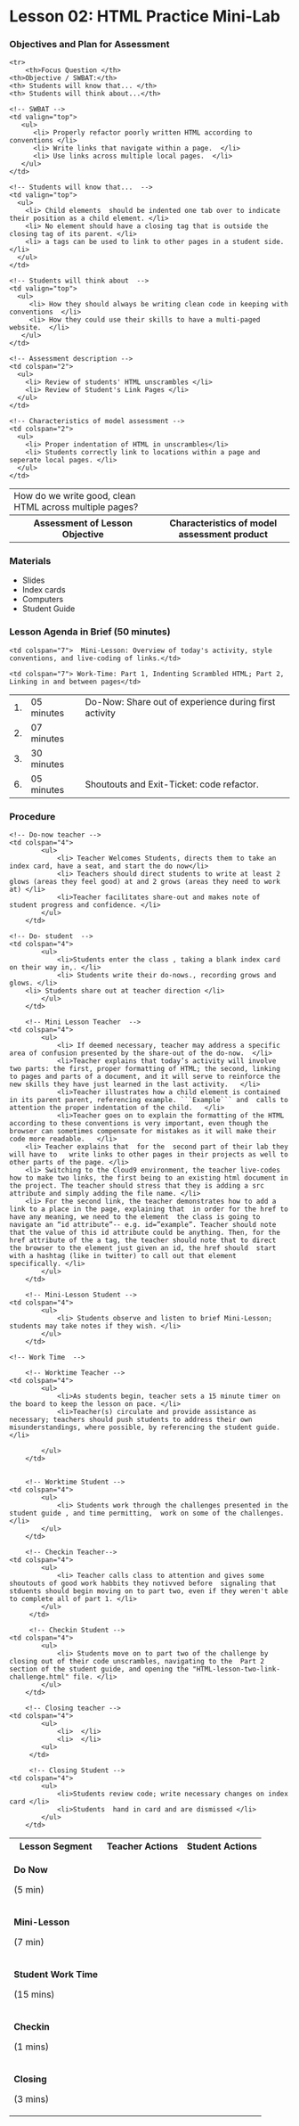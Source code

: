 # Lesson 02: HTML Practice Mini-Lab


### Objectives and Plan for Assessment

<table>

  <!-- Head -->
	<tr>
		<th>Focus Question </th>
   	<th>Objective / SWBAT:</th>
   	<th> Students will know that... </th>
   	<th> Students will think about...</th>
  </tr>

  <!-- Second Row  -->

  <tr>
		<!-- Focus Question -->
	  <td valign="top">
      	How do we write good, clean HTML across multiple pages?
    </td>

    <!-- SWBAT -->
    <td valign="top">
       <ul>
          <li> Properly refactor poorly written HTML according to conventions </li>
          <li> Write links that navigate within a page.  </li>
          <li> Use links across multiple local pages.  </li>
       </ul>
    </td>

    <!-- Students will know that...  -->
    <td valign="top">
      <ul>
        <li> Child elements  should be indented one tab over to indicate their position as a child element. </li>
        <li> No element should have a closing tag that is outside the closing tag of its parent. </li>
        <li> a tags can be used to link to other pages in a student side.  </li>
      </ul>
    </td>

    <!-- Students will think about  -->
    <td valign="top">
      <ul>
      	 <li> How they should always be writing clean code in keeping with conventions  </li>
         <li> How they could use their skills to have a multi-paged website.  </li>
       </ul>
    </td>
  </tr>

  <!-- assessment headings -->
  <tr>
    <th colspan="2">
      Assessment of Lesson Objective
    </th>
    <th colspan="2">
      Characteristics of model assessment product
    </th>
  </tr>

  <!-- assessment details  -->
  <tr>

    <!-- Assessment description -->
    <td colspan="2">
      <ul>
        <li> Review of students' HTML unscrambles </li>
        <li> Review of Student's Link Pages </li>
      </ul>
    </td>

    <!-- Characteristics of model assessment -->
    <td colspan="2">
      <ul>
        <li> Proper indentation of HTML in unscrambles</li>
        <li> Students correctly link to locations within a page and seperate local pages. </li>
      </ul>
    </td>
  </tr>
</table>

### Materials
+ Slides
+ Index cards
+ Computers
+ Student Guide

### Lesson Agenda in Brief (50 minutes)
<table>
  <tr>
    <td> 1. </td>
    <td> 05 minutes </td>
    <td colspan="7"> Do-Now: Share out of experience during first activity </td>
  </tr>
  <tr>
    <td> 2. </td>
    <td> 07 minutes </td>

    <td colspan="7">  Mini-Lesson: Overview of today's activity, style conventions, and live-coding of links.</td>
  </tr>

  <tr>
    <td> 3. </td>
    <td> 30 minutes </td>

    <td colspan="7"> Work-Time: Part 1, Indenting Scrambled HTML; Part 2, Linking in and between pages</td>
  </tr>

  <tr>
    <td> 6. </td>
    <td> 05 minutes </td>
    <td colspan="7"> Shoutouts and Exit-Ticket: code refactor. </td>
  </tr>

</table>

### Procedure
<table>

  <tr>
    <th> Lesson Segment  </th>
    <th colspan="4"> Teacher Actions </th>
    <th colspan="4"> Student Actions </th>
  </tr>


  <tr>
    <td>
			<p> <b> Do Now </b></p>
			<p> (5 min) </p>
		</td>


    <!-- Do-now teacher -->
    <td colspan="4">
			<ul>
				<li> Teacher Welcomes Students, directs them to take an index card, have a seat, and start the do now</li>
				<li> Teachers should direct students to write at least 2 glows (areas they feel good) at and 2 grows (areas they need to work at) </li>
				<li>Teacher facilitates share-out and makes note of student progress and confidence. </li>
			</ul>
		</td>

    <!-- Do- student  -->
    <td colspan="4">
			<ul>
				<li>Students enter the class , taking a blank index card on their way in,. </li>
				<li> Students write their do-nows., recording grows and glows. </li>
        <li> Students share out at teacher direction </li>
			</ul>
		</td>
  </tr>

  <tr>
    <td>
			<p> <b> Mini-Lesson </b></p>
			<p> (7 min) </p>
		</td>

		<!-- Mini Lesson Teacher  -->
    <td colspan="4">
			<ul>
				<li> If deemed necessary, teacher may address a specific area of confusion presented by the share-out of the do-now.  </li>
				<li>Teacher explains that today’s activity will involve two parts: the first, proper formatting of HTML; the second, linking to pages and parts of a document, and it will serve to reinforce the new skills they have just learned in the last activity.   </li>
				<li>Teacher illustrates how a child element is contained in its parent parent, referencing example. ```Example``` and  calls to attention the proper indentation of the child.   </li>
				<li>Teacher goes on to explain the formatting of the HTML according to these conventions is very important, even though the browser can sometimes compensate for mistakes as it will make their code more readable.   </li>
        <li> Teacher explains that  for the  second part of their lab they will have to   write links to other pages in their projects as well to other parts of the page. </li>
        <li> Switching to the Cloud9 environment, the teacher live-codes how to make two links, the first being to an existing html document in the project. The teacher should stress that they is adding a src attribute and simply adding the file name. </li>
        <li> For the second link, the teacher demonstrates how to add a link to a place in the page, explaining that  in order for the href to have any meaning, we need to the element  the class is going to navigate an “id attribute”-- e.g. id=”example”. Teacher should note  that the value of this id attribute could be anything. Then, for the href attribute of the a tag, the teacher should note that to direct the browser to the element just given an id, the href should  start with a hashtag (like in twitter) to call out that element specifically. </li>
			</ul>
		</td>

		<!-- Mini-Lesson Student -->
    <td colspan="4">
			<ul>
				<li> Students observe and listen to brief Mini-Lesson; students may take notes if they wish. </li>
			</ul>
		</td>
  </tr>


	<!-- Work Time  -->
  <tr>
    <td> <p><b>Student Work Time </b></p> <p> (15 mins)</p>  </td>

		<!-- Worktime Teacher -->
    <td colspan="4">
			<ul>
				<li>As students begin, teacher sets a 15 minute timer on the board to keep the lesson on pace. </li>
				<li>Teacher(s) circulate and provide assistance as necessary; teachers should push students to address their own misunderstandings, where possible, by referencing the student guide. </li>

			</ul>
		</td>


		<!-- Worktime Student -->
    <td colspan="4">
			<ul>
				<li> Students work through the challenges presented in the student guide , and time permitting,  work on some of the challenges. </li>
			</ul>
		</td>
  </tr>

  <tr>
		<!-- Checkin  -->
    <td> <p><b>Checkin </b></p> <p> (1 mins)</p>   </td>

		<!-- Checkin Teacher-->
    <td colspan="4">
			<ul>
				<li> Teacher calls class to attention and gives some shoutouts of good work habbits they notivved before  signaling that stduents should begin moving on to part two, even if they weren't able to complete all of part 1. </li>
			</ul>
		 </td>

		 <!-- Checkin Student -->
    <td colspan="4">
			<ul>
				<li> Students move on to part two of the challenge by closing out of their code unscrambles, navigating to the  Part 2 section of the student guide, and opening the "HTML-lesson-two-link-challenge.html" file. </li>			
			</ul>
		</td>
  </tr>


<!-- closing -->
  <tr>
    <td>  <p><b>Closing </b></p> <p> (3 mins)</p>  </td>

		<!-- Closing teacher -->
    <td colspan="4">
			<ul>
				<li>  </li>
				<li>  </li>
 			<ul>
		 </td>

		 <!-- Closing Student -->
    <td colspan="4">
			<ul>
				<li>Students review code; write necessary changes on index card </li>
				<li>Students  hand in card and are dismissed </li>
			</ul>
		</td>
  </tr>

</table>
